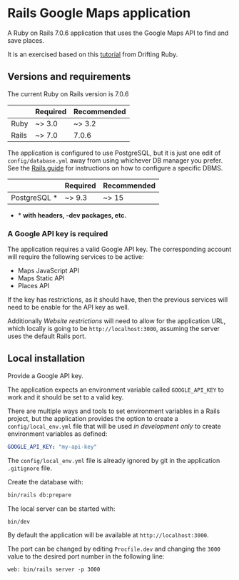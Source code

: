 # Rails Google Maps application

A Ruby on Rails 7.0.6 application that uses the Google Maps API to find and save
places.

It is an exercised based on this
[tutorial](https://www.driftingruby.com/episodes/google-maps-api-with-stimulusjs)
from Drifting Ruby.

## Versions and requirements

The current Ruby on Rails version is 7.0.6

|       | Required | Recommended |
| ----- | -------- | ----------- |
| Ruby  | ~> 3.0   | ~> 3.2      |
| Rails | ~> 7.0   | 7.0.6       |

The application is configured to use PostgreSQL, but it is just one edit of
`config/database.yml` away from using whichever DB manager you prefer.
See the
[Rails guide](https://guides.rubyonrails.org/configuring.html#configuring-a-database)
for instructions on how to configure a specific DBMS.

|               | Required | Recommended |
| ------------- | -------- | ----------- |
| PostgreSQL \* | ~> 9.3   | ~> 15       |

- \* **with headers, -dev packages, etc.**

### A Google API key is required

The application requires a valid Google API key.
The corresponding account will require the following services to be active:

- Maps JavaScript API
- Maps Static API
- Places API

If the key has restrictions, as it should have, then the previous services will
need to be enable for the API key as well.

Additionally _Website restrictions_ will need to allow for the application URL,
which locally is going to be `http://localhost:3000`, assuming the server uses
the default Rails port.

## Local installation

Provide a Google API key.

The application expects an environment variable called `GOOGLE_API_KEY` to work
and it should be set to a valid key.

There are multiple ways and tools to set environment variables in a Rails
project, but the application provides the option to create a
`config/local_env.yml` file that will be used _in development only_ to create
environment variables as defined:

```yaml
GOOGLE_API_KEY: "my-api-key"
```

The `config/local_env.yml` file is already ignored by git in the application
`.gitignore` file.

Create the database with:

```bash
bin/rails db:prepare
```

The local server can be started with:

```bash
bin/dev
```

By default the application will be available at `http://localhost:3000`.

The port can be changed by editing `Procfile.dev` and changing the `3000` value
to the desired port number in the following line:

```
web: bin/rails server -p 3000
```
